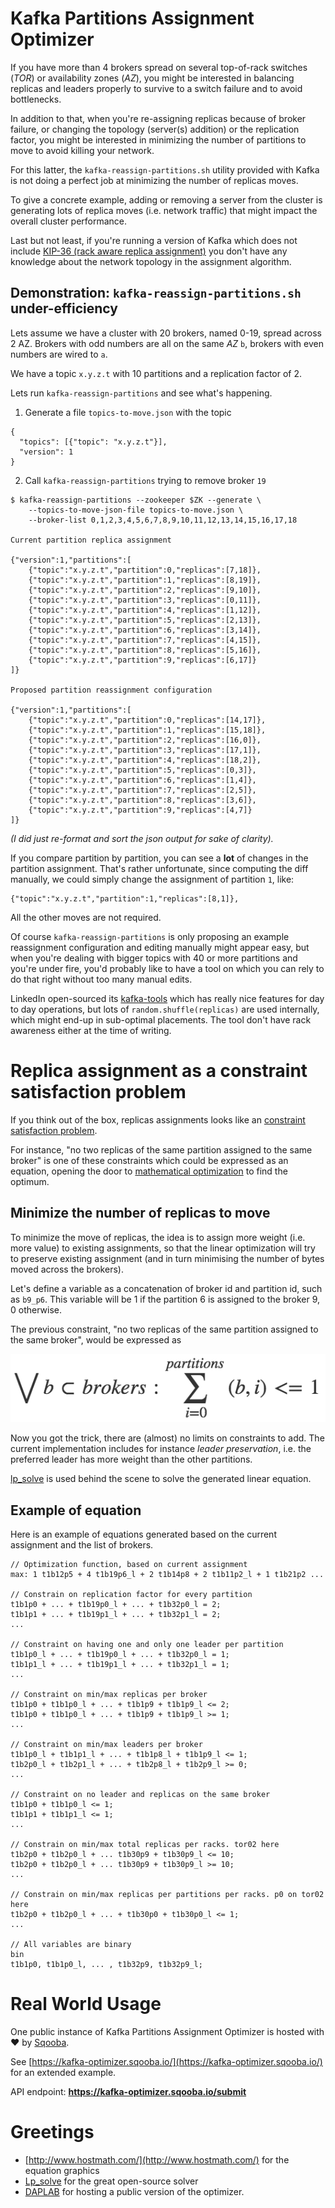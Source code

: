 Kafka Partitions Assignment Optimizer
====

If you have more than 4 brokers spread on several top-of-rack switches (_TOR_)
or availability zones (_AZ_), you might be interested in balancing replicas
and leaders properly to survive to a switch failure and to avoid bottlenecks.

In addition to that, when you're re-assigning replicas because of broker failure,
or changing the topology (server(s) addition) or the replication factor,
you might be interested in minimizing the number of partitions to move
to avoid killing your network.

For this latter, the `kafka-reassign-partitions.sh` utility provided with Kafka
is not doing a perfect job at minimizing the number of replicas moves.

To give a concrete example, adding or removing a server from the cluster is
generating lots of replica moves (i.e. network traffic) that might impact the
overall cluster performance.

Last but not least, if you're running a version of Kafka which does not include
[KIP-36 (rack aware replica assignment)](https://cwiki.apache.org/confluence/display/KAFKA/KIP-36+Rack+aware+replica+assignment)
you don't have any knowledge about the network topology in the
assignment algorithm.

## Demonstration: `kafka-reassign-partitions.sh` under-efficiency

Lets assume we have a cluster with 20 brokers, named 0-19, spread across 2 AZ.
Brokers with odd numbers are all on the same _AZ_ `b`,
brokers with even numbers are wired to `a`.

We have a topic `x.y.z.t` with 10 partitions and a replication factor of 2.

Lets run `kafka-reassign-partitions` and see what's happening.

1. Generate a file `topics-to-move.json` with the topic
```
{
  "topics": [{"topic": "x.y.z.t"}],
  "version": 1
}
```

2. Call `kafka-reassign-partitions` trying to remove broker `19`

```
$ kafka-reassign-partitions --zookeeper $ZK --generate \
    --topics-to-move-json-file topics-to-move.json \
    --broker-list 0,1,2,3,4,5,6,7,8,9,10,11,12,13,14,15,16,17,18

Current partition replica assignment

{"version":1,"partitions":[
    {"topic":"x.y.z.t","partition":0,"replicas":[7,18]},
    {"topic":"x.y.z.t","partition":1,"replicas":[8,19]},
    {"topic":"x.y.z.t","partition":2,"replicas":[9,10]},
    {"topic":"x.y.z.t","partition":3,"replicas":[0,11]},
    {"topic":"x.y.z.t","partition":4,"replicas":[1,12]},
    {"topic":"x.y.z.t","partition":5,"replicas":[2,13]},
    {"topic":"x.y.z.t","partition":6,"replicas":[3,14]},
    {"topic":"x.y.z.t","partition":7,"replicas":[4,15]},
    {"topic":"x.y.z.t","partition":8,"replicas":[5,16]},
    {"topic":"x.y.z.t","partition":9,"replicas":[6,17]}
]}

Proposed partition reassignment configuration

{"version":1,"partitions":[
    {"topic":"x.y.z.t","partition":0,"replicas":[14,17]},
    {"topic":"x.y.z.t","partition":1,"replicas":[15,18]},
    {"topic":"x.y.z.t","partition":2,"replicas":[16,0]},
    {"topic":"x.y.z.t","partition":3,"replicas":[17,1]},
    {"topic":"x.y.z.t","partition":4,"replicas":[18,2]},
    {"topic":"x.y.z.t","partition":5,"replicas":[0,3]},
    {"topic":"x.y.z.t","partition":6,"replicas":[1,4]},
    {"topic":"x.y.z.t","partition":7,"replicas":[2,5]},
    {"topic":"x.y.z.t","partition":8,"replicas":[3,6]},
    {"topic":"x.y.z.t","partition":9,"replicas":[4,7]}
]}
```

_(I did just re-format and sort the json output for sake of clarity)._

If you compare partition by partition, you can see a **lot** of changes in the partition assignment.
That's rather unfortunate, since computing the diff manually,
we could simply change the assignment of partition `1`, like:

```
{"topic":"x.y.z.t","partition":1,"replicas":[8,1]},
```

All the other moves are not required.

Of course `kafka-reassign-partitions` is only proposing an example reassignment
configuration and editing manually might appear easy,
but when you're dealing with bigger topics with 40 or more partitions 
and you're under fire, you'd probably like to have a tool
on which you can rely to do that right without too many manual edits.

LinkedIn open-sourced its [kafka-tools](https://github.com/linkedin/kafka-tools)
which has really nice features for day to day operations, but lots of 
`random.shuffle(replicas)` are used internally, which might end-up in
sub-optimal placements. The tool don't have rack awareness either at the time 
of writing.


# Replica assignment as a constraint satisfaction problem

If you think out of the box, replicas assignments looks like an 
[constraint satisfaction problem](https://en.wikipedia.org/wiki/Constraint_satisfaction_problem).

For instance, "no two replicas of the same partition assigned to the same broker" is one of
these constraints which could be expressed as an equation, opening the door
to [mathematical optimization](https://en.wikipedia.org/wiki/Mathematical_optimization)
to find the optimum.

## Minimize the number of replicas to move

To minimize the move of replicas, the idea is to assign more weight (i.e. more value)
to existing assignments, so that the linear optimization will try to preserve
existing assignment (and in turn minimising the number of bytes moved across the brokers).

Let's define a variable as a concatenation of broker id and partition id, such as
`b9_p6`. This variable will be 1 if the partition 6 is assigned to the broker 9,
0 otherwise.

The previous constraint, "no two replicas of the same partition assigned to the same broker",
would be expressed as 

![Constraint example](images/constraint1.png)

Now you got the trick, there are (almost) no limits on constraints to add. The current implementation
includes for instance _leader preservation_, i.e. the preferred leader has more weight
than the other partitions.

[lp_solve](http://lpsolve.sourceforge.net/5.5/) is used behind the scene
to solve the generated linear equation.


## Example of equation

Here is an example of equations generated based on the current assignment and the list of
brokers.

```
// Optimization function, based on current assignment 
max: 1 t1b12p5 + 4 t1b19p6_l + 2 t1b14p8 + 2 t1b11p2_l + 1 t1b21p2 ...

// Constrain on replication factor for every partition
t1b1p0 + ... + t1b19p0_l + ... + t1b32p0_l = 2;
t1b1p1 + ... + t1b19p1_l + ... + t1b32p1_l = 2;
...

// Constraint on having one and only one leader per partition
t1b1p0_l + ... + t1b19p0_l + ... + t1b32p0_l = 1;
t1b1p1_l + ... + t1b19p1_l + ... + t1b32p1_l = 1;
...

// Constraint on min/max replicas per broker
t1b1p0 + t1b1p0_l + ... + t1b1p9 + t1b1p9_l <= 2;
t1b1p0 + t1b1p0_l + ... + t1b1p9 + t1b1p9_l >= 1;
...

// Constraint on min/max leaders per broker
t1b1p0_l + t1b1p1_l + ... + t1b1p8_l + t1b1p9_l <= 1;
t1b2p0_l + t1b2p1_l + ... + t1b2p8_l + t1b2p9_l >= 0;
...

// Constraint on no leader and replicas on the same broker
t1b1p0 + t1b1p0_l <= 1;
t1b1p1 + t1b1p1_l <= 1;
...

// Constrain on min/max total replicas per racks. tor02 here
t1b2p0 + t1b2p0_l + ... t1b30p9 + t1b30p9_l <= 10;
t1b2p0 + t1b2p0_l + ... t1b30p9 + t1b30p9_l >= 10;
...

// Constrain on min/max replicas per partitions per racks. p0 on tor02 here
t1b2p0 + t1b2p0_l + ... + t1b30p0 + t1b30p0_l <= 1;
...

// All variables are binary
bin
t1b1p0, t1b1p0_l, ... , t1b32p9, t1b32p9_l;
```

# Real World Usage

One public instance of Kafka Partitions Assignment Optimizer is hosted with ❤ by [Sqooba](http://sqooba.io).

See [https://kafka-optimizer.sqooba.io/](https://kafka-optimizer.sqooba.io/)
for an extended example.

API endpoint: **https://kafka-optimizer.sqooba.io/submit**


# Greetings

* [http://www.hostmath.com/](http://www.hostmath.com/) for the equation graphics
* [Lp_solve](http://lpsolve.sourceforge.net/5.5/) for the great open-source solver
* [DAPLAB](http://daplab.ch) for hosting a public version of the optimizer.
